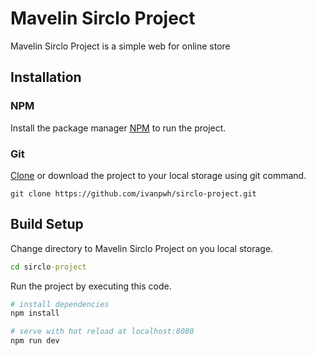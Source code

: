 # Mavelin Sirclo Project

Mavelin Sirclo Project is a simple web for online store

## Installation

### NPM

Install the package manager [NPM](https://www.npmjs.com/) to run the project.

### Git 

[Clone](https://help.github.com/en/github/creating-cloning-and-archiving-repositories/cloning-a-repository) or download the project to your local storage using git command.

```git
git clone https://github.com/ivanpwh/sirclo-project.git
```


## Build Setup
Change directory to Mavelin Sirclo Project on you local storage.

```cmd
cd sirclo-project
```

Run the project by executing this code.

``` bash
# install dependencies
npm install

# serve with hot reload at localhost:8080
npm run dev
```